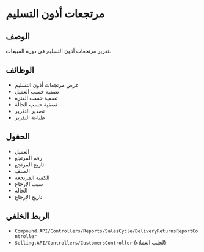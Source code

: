 # مرتجعات أذون التسليم

## الوصف
تقرير مرتجعات أذون التسليم في دورة المبيعات.

## الوظائف
- عرض مرتجعات أذون التسليم
- تصفية حسب العميل
- تصفية حسب الفترة
- تصفية حسب الحالة
- تصدير التقرير
- طباعة التقرير

## الحقول
- العميل
- رقم المرتجع
- تاريخ المرتجع
- الصنف
- الكمية المرتجعة
- سبب الإرجاع
- الحالة
- تاريخ الإرجاع

## الربط الخلفي
- `Compound.API/Controllers/Reports/SalesCycle/DeliveryReturnsReportController`
- `Selling.API/Controllers/CustomersController` (لجلب العملاء)
